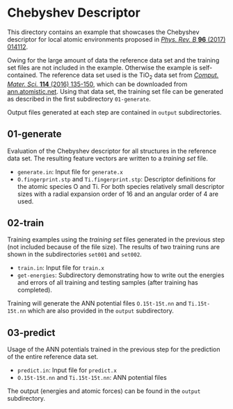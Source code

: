 Chebyshev Descriptor
====================

This directory contains an example that showcases the Chebyshev
descriptor for local atomic environments proposed in
[*Phys. Rev. B* **96** (2017)
014112](http://dx.doi.org/10.1103/PhysRevB.96.014112).

Owing for the large amount of data the reference data set and the
training set files are not included in the example.  Otherwise the
example is self-contained.  The reference data set used is the
TiO<sub>2</sub> data set from [*Comput. Mater. Sci.* **114** (2016)
135-150](http://dx.doi.org/10.1016/j.commatsci.2015.11.047), which can
be downloaded from
[ann.atomistic.net](http://ann.atomistic.net/download/).  Using that
data set, the training set file can be generated as described in the
first subdirectory `01-generate`.

Output files generated at each step are contained in `output`
subdirectories.

01-generate
-----------

Evaluation of the Chebyshev descriptor for all structures in the
reference data set.  The resulting feature vectors are written to a
*training set* file.

- `generate.in`: Input file for `generate.x`
- `O.fingerprint.stp` and `Ti.fingerprint.stp`: Descriptor definitions
  for the atomic species O and Ti.  For both species relatively small
  descriptor sizes with a radial expansion order of 16 and an angular
  order of 4 are used.

02-train
--------

Training examples using the *training set* files generated in the
previous step (not included because of the file size).  The results of
two training runs are shown in the subdirectories `set001` and `set002`.

- `train.in`: Input file for `train.x`
- `get-energies`: Subdirectory demonstrating how to write out the
  energies and errors of all training and testing samples (after
  training has completed).

Training will generate the ANN potential files `O.15t-15t.nn` and
`Ti.15t-15t.nn` which are also provided in the `output` subdirectory.

03-predict
----------

Usage of the ANN potentials trained in the previous step for the
prediction of the entire reference data set.

- `predict.in`: Input file for `predict.x`
- `O.15t-15t.nn` and `Ti.15t-15t.nn`: ANN potential files

The output (energies and atomic forces) can be found in the `output`
subdirectory.
